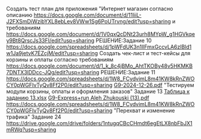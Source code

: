 Создать тест план для приложения "Интернет магазин согласно описанию https://docs.google.com/document/d/11liiL-J2FXSmDiWzibYXL8ebLev8VWw1Sg6PoUTrvng/edit?usp=sharing и требованиям https://docs.google.com/document/d/1V0qxQcDNt23urh8MYpW_g1HGVkqey9Bt8QrscJs33FI/edit?usp=sharing
РЕШЕНИЕ:Задание 10                    
https://docs.google.com/spreadsheets/d/1pWFdUK3n1llFmxGccvLA6zlBld1w1Ja9jetvK7EZcjM/edit?usp=sharing
Создать чек-лист и тест-кейсы для корзины и оплаты согласно требованиям https://docs.google.com/document/d/1_k_8c4jBMo_AhtTKOBy48v5HKMKB7DNTX3lDDcc-JQg/edit?usp=sharing
РЕШЕНИЕ:Задание 11         
https://docs.google.com/spreadsheets/d/1W8_FCydvimL8m41KW8kRnZWOCY0pWGFIvTyQv8Ff2P0/edit?usp=sharing
[G9-2024-12-26.pdf](https://github.com/user-attachments/files/18252567/G9-2024-12-26.pdf)
"Тестируем модули корзины, оплаты и оформления заказов" Задание 13
[Таблица к заданию 13.xlsx](https://github.com/user-attachments/files/18279936/13.xlsx)
[G9-Express+run Aleh Zhukouski (13).pdf](https://github.com/user-attachments/files/18279938/G9-Express%2Brun.Aleh.Zhukouski.13.pdf)
https://docs.google.com/spreadsheets/d/1W8_FCydvimL8m41KW8kRnZWOCY0pWGFIvTyQv8Ff2P0/edit?usp=sharing 
"Перехват и изменение трафика" Задание 24 https://drive.google.com/drive/folders/1ntugqCBcCHmdt6egEtLX8nbFbJX1mRWq?usp=sharing
